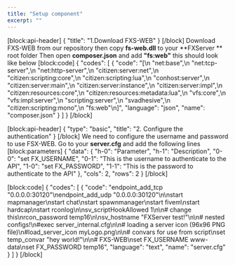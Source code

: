 ```yaml
---
title: "Setup component"
excerpt: ""
---
```

[block:api-header]
{
  "title": "1.Download FXS-WEB"
}
[/block]
Download FXS-WEB from our repository then copy **fs-web.dll** to your **FXServer ** root folder 
Then open **composer.json** and add **"fs:web"**  this should look like below
[block:code]
{
  "codes": [
    {
      "code": "[\n  \"net:base\",\n  \"net:tcp-server\",\n  \"net:http-server\",\n  \"citizen:server:net\",\n  \"citizen:scripting:core\",\n  \"citizen:scripting:lua\",\n  \"conhost:server\",\n  \"citizen:server:main\",\n  \"citizen:server:instance\",\n  \"citizen:server:impl\",\n  \"citizen:resources:core\",\n  \"citizen:resources:metadata:lua\",\n  \"vfs:core\",\n  \"vfs:impl:server\",\n  \"scripting:server\",\n  \"svadhesive\",\n  \"citizen:scripting:mono\",\n  \"fs:web\"\n]",
      "language": "json",
      "name": "composer.json"
    }
  ]
}
[/block]

[block:api-header]
{
  "type": "basic",
  "title": "2. Configure the authentication"
}
[/block]
We need to configure the username and password to use FSX-WEB.
Go to your **server.cfg** and add the following lines
[block:parameters]
{
  "data": {
    "h-0": "Parameter",
    "h-1": "Description",
    "0-0": "set FX_USERNAME",
    "0-1": "This is the username to authenticate to the API",
    "1-0": "set FX_PASSWORD",
    "1-1": "This is the password to authenticate to the API"
  },
  "cols": 2,
  "rows": 2
}
[/block]

[block:code]
{
  "codes": [
    {
      "code": "endpoint_add_tcp \"0.0.0.0:30120\"\nendpoint_add_udp \"0.0.0.0:30120\"\n\nstart mapmanager\nstart chat\nstart spawnmanager\nstart fivem\nstart hardcap\nstart rconlog\n\nsv_scriptHookAllowed 1\n\n# change this\nrcon_password temp16\n\nsv_hostname \"FXServer test!\"\n\n# nested configs!\n#exec server_internal.cfg\n\n# loading a server icon (96x96 PNG file)\n#load_server_icon myLogo.png\n\n# convars for use from script\nset temp_convar \"hey world!\"\n\n# FXS-WEB\nset FX_USERNAME www-data\nset FX_PASSWORD temp16",
      "language": "text",
      "name": "server.cfg"
    }
  ]
}
[/block]